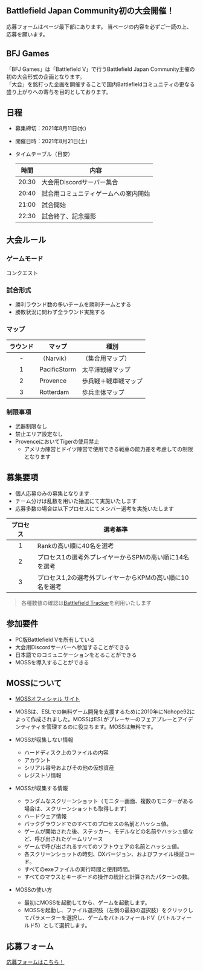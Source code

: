 ## Battlefield Japan Community初の大会開催！
応募フォームはページ最下部にあります。
当ページの内容を必ずご一読の上、応募を願います。

## BFJ Games
「BFJ Games」は「Battlefield V」で行うBattlefield Japan Community主催の初の大会形式の企画となります。<br>
「大会」を銘打った企画を開催することで国内Battlefieldコミュニティの更なる盛り上がりへの寄与を目的としております。

## 日程
- 募集締切：2021年8月11日(水)
- 開催日時：2021年8月21日(土)
- タイムテーブル（目安）

	| 時間 | 内容 |
	| :----: | ---- |
	|20:30|大会用Discordサーバー集合|
	|20:40|試合用コミュニティゲームへの案内開始|
	|21:00|試合開始|
	|22:30|試合終了、記念撮影|

## 大会ルール
### ゲームモード
コンクエスト

### 試合形式
- 勝利ラウンド数の多いチームを勝利チームとする
- 勝敗状況に問わず全ラウンド実施する

### マップ

|ラウンド|マップ|種別|
| :----: | ---- | ---- |
|-|（Narvik）|（集合用マップ）|
|1|PacificStorm|太平洋戦線マップ|
|2|Provence|歩兵戦＋戦車戦マップ|
|3|Rotterdam|歩兵主体マップ|

### 制限事項
- 武器制限なし
- 禁止エリア設定なし
- ProvenceにおいてTigerの使用禁止
  - アメリカ陣営とドイツ陣営で使用できる戦車の能力差を考慮しての制限となります

## 募集要項
- 個人応募のみの募集となります
- チーム分けは乱数を用いた抽選にて実施いたします
- 応募多数の場合は以下プロセスにてメンバー選考を実施いたします

| プロセス | 選考基準 |
| :----: | ---- |
|1|Rankの高い順に40名を選考|
|2|プロセス1の選考外プレイヤーからSPMの高い順に14名を選考|
|3|プロセス1,2の選考外プレイヤーからKPMの高い順に10名を選考|
> 各種数値の確認は[Battlefield Tracker](https://battlefieldtracker.com/bfv/)を利用いたします

## 参加要件
- PC版Battlefield Vを所有している
- 大会用Discordサーバーへ参加することができる
- 日本語でのコミュニケーションをとることができる
- MOSSを導入することができる

## MOSSについて
- [MOSSオフィシャル サイト](https://nohope.eu)
- MOSSは、ESLでの無料ゲーム開発を支援するために2010年にNohope92によって作成されました。MOSSはESLがプレーヤーのフェアプレーとアイデンティティを管理するのに役立ちます。MOSSは無料です。
- MOSSが収集しない情報
	- ハードディスク上のファイルの内容
	- アカウント
	- シリアル番号およびその他の仮想資産
	- レジストリ情報

- MOSSが収集する情報
	- ランダムなスクリーンショット（モニター画面、複数のモニターがある場合は、スクリーンショットも取得します）
	- ハードウェア情報
	- バックグラウンドでのすべてのプロセスの名前とハッシュ値。
	- ゲームが開始された後、ステッカー、モデルなどの名前やハッシュ値など、呼び出されたゲームリソース
	- ゲームで呼び出されるすべてのソフトウェアの名前とハッシュ値。
	- 各スクリーンショットの時刻、DXバージョン、およびファイル検証コード。
	- すべてのexeファイルの実行時間と使用時間。
	- すべてのマウスとキーボードの操作の統計と計算されたパターンの数。

- MOSSの使い方
	- 最初にMOSSを起動してから、ゲームを起動します。
	- MOSSを起動し、ファイル選択肢（左側の最初の選択肢）をクリックしてパラメーターを選択し、ゲームをバトルフィールドV（バトルフィールド5）として選択します。

## 応募フォーム
[応募フォームはこちら！](https://docs.google.com/forms/d/e/1FAIpQLSc_mlMdYRW-7riQ7cyyM124nCj2pyAqWvxq3pjIS0ZI7dPYRQ/viewform)
